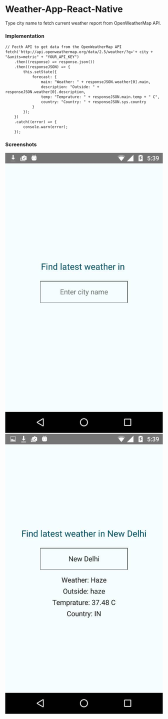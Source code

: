 # Weather-App-React-Native

Type city name to fetch current weather report from OpenWeatherMap API.

### Implementation
```
// Fecth API to get data from the OpenWeatherMap API 
fetch('http://api.openweathermap.org/data/2.5/weather/?q='+ city + "&units=metric" + "YOUR_API_KEY")
    .then((response) => response.json())
    .then((responseJSON) => {
        this.setState({
            forecast: {
                main: "Weather: " + responseJSON.weather[0].main,
                description: "Outside: " + responseJSON.weather[0].description,
                temp: "Temprature: " + responseJSON.main.temp + " C",
                country: "Country: " + responseJSON.sys.country
            }
        });
    })
    .catch((error) => {
        console.warn(error);
    });
```

### Screenshots
![Screenshot 1](./WeatherApp/img/screenshot_1.jpeg?raw=true "Title")
![Screenshot 2](./WeatherApp/img/screenshot_2.jpeg?raw=true "Title")
